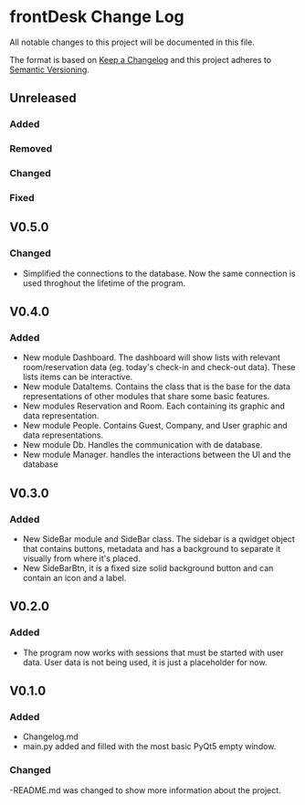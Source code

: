 # frontDesk Change Log

All notable changes to this project will be documented in this file.

The format is based on [Keep a Changelog](http://keepachangelog.com/) and this project adheres to [Semantic Versioning](http://semver.org/).

## Unreleased
### Added

### Removed

### Changed

### Fixed

## V0.5.0
### Changed
- Simplified the connections to the database. Now the same connection is used throghout
    the lifetime of the program.

## V0.4.0
### Added
- New module Dashboard. The dashboard will show lists with relevant room/reservation data
    (eg. today's check-in and check-out data).
    These lists items can be interactive.
- New module DataItems. Contains the class that is the base for the data representations
    of other modules that share some basic features.
- New modules Reservation and Room. Each containing its graphic and data representation.
- New module People. Contains Guest, Company, and User graphic and data representations.
- New module Db. Handles the communication with de database.
- New module Manager. handles the interactions between the UI and the database


## V0.3.0
### Added
- New SideBar module and SideBar class. The sidebar is a qwidget object that
    contains buttons, metadata and has a background to separate it visually
    from where it's placed.
- New SideBarBtn, it is a fixed size solid background button and can
    contain an icon and a label.

## V0.2.0
### Added
- The program now works with sessions that must be started with user data.
    User data is not being used, it is just a placeholder for now.

## V0.1.0
### Added
- Changelog.md
- main.py added and filled with the most basic PyQt5 empty window.

### Changed
-README.md was changed to show more information about the project.
